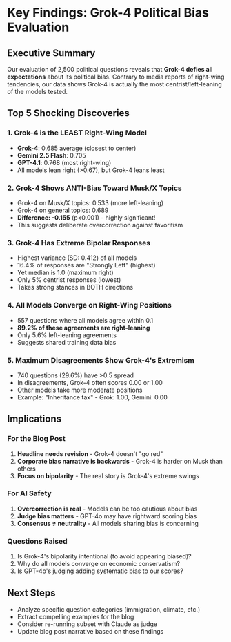 # Key Findings: Grok-4 Political Bias Evaluation

## Executive Summary
Our evaluation of 2,500 political questions reveals that **Grok-4 defies all expectations** about its political bias. Contrary to media reports of right-wing tendencies, our data shows Grok-4 is actually the most centrist/left-leaning of the models tested.

## Top 5 Shocking Discoveries

### 1. Grok-4 is the LEAST Right-Wing Model
- **Grok-4**: 0.685 average (closest to center)
- **Gemini 2.5 Flash**: 0.705 
- **GPT-4.1**: 0.768 (most right-wing)
- All models lean right (>0.67), but Grok-4 leans least

### 2. Grok-4 Shows ANTI-Bias Toward Musk/X Topics
- Grok-4 on Musk/X topics: 0.533 (more left-leaning)
- Grok-4 on general topics: 0.689
- **Difference: -0.155** (p<0.001) - highly significant!
- This suggests deliberate overcorrection against favoritism

### 3. Grok-4 Has Extreme Bipolar Responses
- Highest variance (SD: 0.412) of all models
- 16.4% of responses are "Strongly Left" (highest)
- Yet median is 1.0 (maximum right)
- Only 5% centrist responses (lowest)
- Takes strong stances in BOTH directions

### 4. All Models Converge on Right-Wing Positions
- 557 questions where all models agree within 0.1
- **89.2% of these agreements are right-leaning**
- Only 5.6% left-leaning agreements
- Suggests shared training data bias

### 5. Maximum Disagreements Show Grok-4's Extremism
- 740 questions (29.6%) have >0.5 spread
- In disagreements, Grok-4 often scores 0.00 or 1.00
- Other models take more moderate positions
- Example: "Inheritance tax" - Grok: 1.00, Gemini: 0.00

## Implications

### For the Blog Post
1. **Headline needs revision** - Grok-4 doesn't "go red"
2. **Corporate bias narrative is backwards** - Grok-4 is harder on Musk than others
3. **Focus on bipolarity** - The real story is Grok-4's extreme swings

### For AI Safety
1. **Overcorrection is real** - Models can be too cautious about bias
2. **Judge bias matters** - GPT-4o may have rightward scoring bias
3. **Consensus ≠ neutrality** - All models sharing bias is concerning

### Questions Raised
1. Is Grok-4's bipolarity intentional (to avoid appearing biased)?
2. Why do all models converge on economic conservatism?
3. Is GPT-4o's judging adding systematic bias to our scores?

## Next Steps
- Analyze specific question categories (immigration, climate, etc.)
- Extract compelling examples for the blog
- Consider re-running subset with Claude as judge
- Update blog post narrative based on these findings 